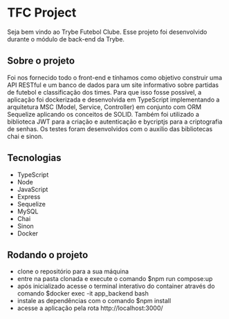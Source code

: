<!-- Olá, Tryber!
Esse é apenas um arquivo inicial para o README do seu projeto no qual você pode customizar e reutilizar todas as vezes que for executar o trybe-publisher.

Para deixá-lo com a sua cara, basta alterar o seguinte arquivo da sua máquina: ~/.student-repo-publisher/custom/_NEW_README.md

É essencial que você preencha esse documento por conta própria, ok?
Não deixe de usar nossas dicas de escrita de README de projetos, e deixe sua criatividade brilhar!
:warning: IMPORTANTE: você precisa deixar nítido:
- quais arquivos/pastas foram desenvolvidos por você; 
- quais arquivos/pastas foram desenvolvidos por outra pessoa estudante;
- quais arquivos/pastas foram desenvolvidos pela Trybe.
-->

# TFC Project
Seja bem vindo ao Trybe Futebol Clube. Esse projeto foi desenvolvido durante o módulo de back-end da Trybe.

## Sobre o projeto
Foi nos fornecido todo o front-end e tínhamos como objetivo construir uma API RESTful e um banco de dados para um site informativo sobre partidas de futebol e classificação dos times.
Para que isso fosse possível, a aplicação foi dockerizada e desenvolvida em TypeScript implementando a arquitetura MSC (Model, Service, Controller) em conjunto com ORM Sequelize aplicando os conceitos de SOLID. Também foi utilizado a biblioteca JWT para a criação e autenticação e bycriptjs para a criptografia de senhas. Os testes foram desenvolvidos com o auxilio das bibliotecas chai e sinon.

## Tecnologias
  - TypeScript
  - Node
  - JavaScript
  - Express
  - Sequelize
  - MySQL
  - Chai
  - Sinon
  - Docker

## Rodando o projeto
  * clone o repositório para a sua máquina
  * entre na pasta clonada e execute o comando $npm run compose:up
  * após inicializado acesse o terminal interativo do container através do comando $docker exec -it app_backend bash
  * instale as dependências com o comando $npm install
  * acesse a aplicação pela rota http://localhost:3000/
